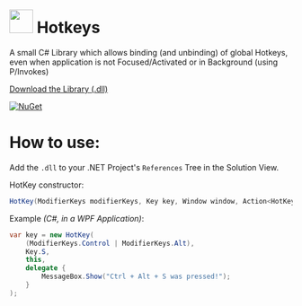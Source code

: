 # <img src="https://github.com/mrousavy/Hotkeys/blob/master/Images/Logo.png?raw=true" width="42"> Hotkeys
A small C# Library which allows binding (and unbinding) of global Hotkeys, even when application is not Focused/Activated or in Background (using P/Invokes)

[Download the Library (.dll)](https://raw.githubusercontent.com/mrousavy/Hotkeys/master/Downloads/Hotkeys.dll)

[![NuGet](https://img.shields.io/nuget/dt/GlobalHotkeys.svg)](https://www.nuget.org/packages/GlobalHotkeys/)

# How to use:
Add the `.dll` to your .NET Project's `References` Tree in the Solution View.

HotKey constructor:
```C#
HotKey(ModifierKeys modifierKeys, Key key, Window window, Action<HotKey> OnHotKeyPressed);
```

Example _(C#, in a WPF Application)_:
```C#
var key = new HotKey(
    (ModifierKeys.Control | ModifierKeys.Alt), 
    Key.S, 
    this, 
    delegate {
        MessageBox.Show("Ctrl + Alt + S was pressed!");
    }
);
```
